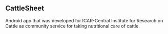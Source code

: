 ## CattleSheet
Android app that was developed for ICAR-Central Institute for Research on Cattle as community service for taking nutritional care of cattle. 

